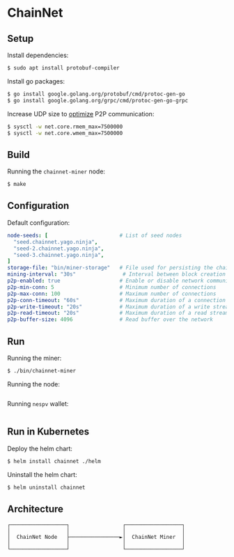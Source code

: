 # ChainNet
## Setup
Install dependencies: 
```bash
$ sudo apt install protobuf-compiler 
```

Install go packages: 
```bash
$ go install google.golang.org/protobuf/cmd/protoc-gen-go
$ go install google.golang.org/grpc/cmd/protoc-gen-go-grpc
```

Increase UDP size to [optimize](https://github.com/quic-go/quic-go/wiki/UDP-Buffer-Sizes) P2P communication:  
```bash
$ sysctl -w net.core.rmem_max=7500000
$ sysctl -w net.core.wmem_max=7500000
```
## Build
Running the `chainnet-miner` node:
```bash
$ make
```

## Configuration
Default configuration: 
```yaml
node-seeds: [                       # List of seed nodes
  "seed.chainnet.yago.ninja",
  "seed-2.chainnet.yago.ninja",
  "seed-3.chainnet.yago.ninja",
]
storage-file: "bin/miner-storage"   # File used for persisting the chain status
mining-interval: "30s"               # Interval between block creation
p2p-enabled: true                   # Enable or disable network communication
p2p-min-conn: 5                     # Minimum number of connections
p2p-max-conn: 100                   # Maximum number of connections
p2p-conn-timeout: "60s"             # Maximum duration of a connection
p2p-write-timeout: "20s"            # Maximum duration of a write stream
p2p-read-timeout: "20s"             # Maximum duration of a read stream
p2p-buffer-size: 4096               # Read buffer over the network
```


## Run
Running the miner:
```bash
$ ./bin/chainnet-miner 
```

Running the node:
```bash

```

Running `nespv` wallet:
```bash

```

## Run in Kubernetes 
Deploy the helm chart: 
```bash
$ helm install chainnet ./helm
```

Uninstall the helm chart: 
```bash
$ helm uninstall chainnet
```

## Architecture
```ascii
┌──────────────────┐                 ┌──────────────────┐
│                  │                 │                  │
│  ChainNet Node   ├────────────────►│  ChainNet Miner  │
│                  │                 │                  │
└──────────────────┘                 └──────────────────┘
```
